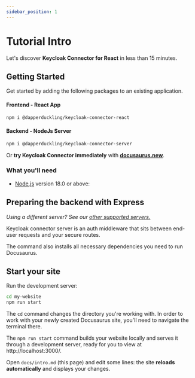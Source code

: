 ```yaml
---
sidebar_position: 1
---
```


# Tutorial Intro

Let's discover **Keycloak Connector for React** in less than 15 minutes.

## Getting Started

Get started by adding the following packages to an existing application.

  #### Frontend - React App
  ```sh
  npm i @dapperduckling/keycloak-connector-react
  ```

  #### Backend - NodeJs Server
  ```sh
  npm i @dapperduckling/keycloak-connector-server 
  ```

[//]: # (todo: Update this with a nodejs in browser option)
Or **try Keycloak Connector immediately** with **[docusaurus.new](https://docusaurus.new)**.

### What you'll need

- [Node.js](https://nodejs.org/en/download/) version 18.0 or above:

## Preparing the backend with Express

[//]: # (update this with a link to the supported servers page)
_Using a different server? See our [other supported servers.](/supported-servers)_

Keycloak connector server is an auth middleware that sits between end-user requests and your secure routes.  




The command also installs all necessary dependencies you need to run Docusaurus.

## Start your site

Run the development server:

```bash
cd my-website
npm run start
```

The `cd` command changes the directory you're working with. In order to work with your newly created Docusaurus site, you'll need to navigate the terminal there.

The `npm run start` command builds your website locally and serves it through a development server, ready for you to view at http://localhost:3000/.

Open `docs/intro.md` (this page) and edit some lines: the site **reloads automatically** and displays your changes.
